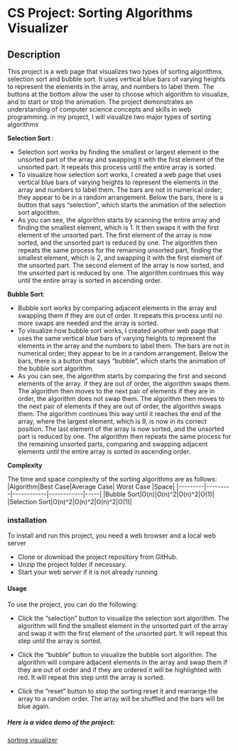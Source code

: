 # CS Project: Sorting Algorithms Visualizer
## Description
This project is a web page that visualizes two types of sorting algorithms, selection sort and bubble sort. It uses vertical blue bars of varying heights to represent the elements in the array, and numbers to label them. The buttons at the bottom allow the user to choose which algorithm to visualize, and to start or stop the animation. The project demonstrates an understanding of computer science concepts and skills in web programming.
in my project, I will visualize two major types of sorting algorithms

**Selection Sort** :
- Selection sort works by finding the smallest or largest element in the unsorted part of the array and swapping it with the first element of the unsorted part. It repeats this process until the entire array is sorted.
- To visualize how selection sort works, I created a web page that uses vertical blue bars of varying heights to represent the elements in the array and numbers to label them. The bars are not in numerical order; they appear to be in a random arrangement. Below the bars, there is a button that says “selection”, which starts the animation of the selection sort algorithm.
- As you can see, the algorithm starts by scanning the entire array and finding the smallest element, which is 1. It then swaps it with the first element of the unsorted part. The first element of the array is now sorted, and the unsorted part is reduced by one. The algorithm then repeats the same process for the remaining unsorted part, finding the smallest element, which is 2, and swapping it with the first element of the unsorted part. The second element of the array is now sorted, and the unsorted part is reduced by one. The algorithm continues this way until the entire array is sorted in ascending order.

**Bubble Sort**:
- Bubble sort works by comparing adjacent elements in the array and swapping them if they are out of order. It repeats this process until no more swaps are needed and the array is sorted.
- To visualize how bubble sort works, I created another web page that uses the same vertical blue bars of varying heights to represent the elements in the array and the numbers to label them. The bars are not in numerical order; they appear to be in a random arrangement. Below the bars, there is a button that says “bubble”, which starts the animation of the bubble sort algorithm.
- As you can see, the algorithm starts by comparing the first and second elements of the array. if they are out of order, the algorithm swaps them. The algorithm then moves to the next pair of elements if they are in order, the algorithm does not swap them. The algorithm then moves to the next pair of elements if they are out of order, the algorithm swaps them. The algorithm continues this way until it reaches the end of the array, where the largest element, which is 9, is now in its correct position. The last element of the array is now sorted, and the unsorted part is reduced by one. The algorithm then repeats the same process for the remaining unsorted parts, comparing and swapping adjacent elements until the entire array is sorted in ascending order.

**Complexity**

The time and space complexity of the sorting algorithms are as follows:
|Algorithm|Best Case|Average Case| Worst Case |Space|
|---------|---------|------------|------------|-----|
|Bubble Sort|O(n)|O(n)^2|O(n)^2|O(1)|
|Selection Sort|O(n)^2|O(n)^2|O(n)^2|O(1)|


### installation
To install and run this project, you need a web browser and a local web server 
- Clone or download the project repository from GitHub.
- Unzip the project folder if necessary.
- Start your web server if it is not already running
#### Usage
To use the project, you can do the following:
- Click the “selection” button to visualize the selection sort algorithm. The algorithm will find the smallest element in the unsorted part of the array and swap it with the first element of the unsorted part. It will repeat this step until the array is sorted.
- Click the “bubble” button to visualize the bubble sort algorithm. The algorithm will compare adjacent elements in the array and swap them if they are out of order and if they 
are ordered it will be highlighted with red. It will repeat this step until the array is sorted.

- Click the “reset” button to stop the sorting reset it and rearrange the array to a random order. The array will be shuffled and the bars will be blue again.




##### Here is a video demo of the project:
[sorting visualizer](https://youtu.be/EBahpLDgwHE)
